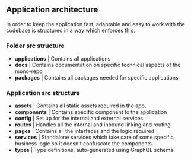 ## Application architecture

In order to keep the application fast, adaptable and easy to work with the codebase is structured in a way which enforces this.

### Folder src structure

- **applications** | Contains all applications
- **docs** | Contains documentation on specific technical aspects of the mono-repo
- **packages** | Contains all packages needed for specific applications

### Application src structure

- **assets** | Contains all static assets required in the app.
- **components** | Contains specific component to the application
- **config** | Set up for the internal and external services
- **routes** | Handles all the internal and inbound linking and routing
- **pages** | Contains all the interfaces and the logic required
- **services** | Standalone services which take care of some specific business logic so it doesn't confuscate the components.
- **types** | Type definitions, auto-generated using GraphQL schema
